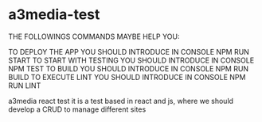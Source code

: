 # a3media-test
THE FOLLOWINGS COMMANDS MAYBE HELP YOU:

TO DEPLOY THE APP YOU SHOULD INTRODUCE IN CONSOLE NPM RUN START
TO START WITH TESTING YOU SHOULD INTRODUCE IN CONSOLE NPM TEST
TO BUILD YOU SHOULD INTRODUCE IN CONSOLE NPM RUN BUILD
TO EXECUTE LINT YOU SHOULD INTRODUCE IN CONSOLE NPM RUN LINT

a3media react test it is a test based in react and js, where we should develop a CRUD to manage different sites


